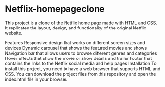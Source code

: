 # Netflix-homepageclone
This project is a clone of the Netflix home page made with HTML and CSS. It replicates the layout, design, and functionality of the original Netflix website.

Features
Responsive design that works on different screen sizes and devices
Dynamic carousel that shows the featured movies and shows
Navigation bar that allows users to browse different genres and categories
Hover effects that show the movie or show details and trailer
Footer that contains the links to the Netflix social media and help pages
Installation
To install this project, you need to have a web browser that supports HTML and CSS. You can download the project files from this repository and open the index.html file in your browser.
